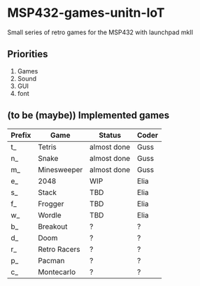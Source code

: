 # MSP432-games-unitn-IoT
Small series of retro games for the MSP432 with launchpad mkII

## Priorities
   1. Games
   2. Sound
   3. GUI
   4. font

## (to be (maybe)) Implemented games
| Prefix | Game            |   Status   |Coder|
|--|-----------------------|------------|-----|
|t_|Tetris                 |almost done | Guss
|n_|Snake                  |almost done | Guss
|m_|Minesweeper            |almost done | Guss
|e_|2048                   |WIP         | Elia
|s_|Stack                  |TBD         | Elia
|f_|Frogger                |TBD         | Elia
|w_|Wordle                 |TBD         | Elia
|b_|Breakout               |?           | ?
|d_|Doom                   |?           | ?
|r_|Retro Racers           |?           | ?
|p_|Pacman                 |?           | ?
|c_|Montecarlo             |?           | ?
